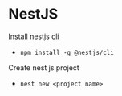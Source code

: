 # NestJS

Install nestjs cli
- `npm install -g @nestjs/cli`

Create nest js project
- `nest new <project name>`

